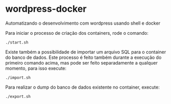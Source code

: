 # wordpress-docker
Automatizando o desenvolvimento com wordpress usando shell e docker

Para iniciar o processo de criação dos containers, rode o comando:

```
./start.sh
```

Existe também a possibilidade de importar um arquivo SQL para o container do banco de dados. Este processo é feito também durante a execução do primeiro comando acima, mas pode ser feito separadamente a qualquer momento, para isso execute:

```
./import.sh
```

Para realizar o dump do banco de dados existente no container, execute: 

```
./export.sh
```
